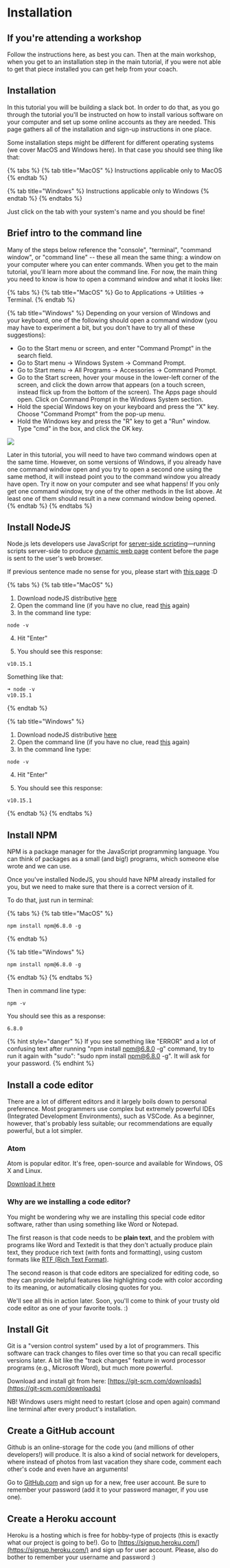 # Installation

## If you're attending a workshop <a id="if-youre-attending-a-workshop"></a>

Follow the instructions here, as best you can. Then at the main workshop, when you get to an installation step in the main tutorial, if you were not able to get that piece installed you can get help from your coach.

## Installation

In this tutorial you will be building a slack bot. In order to do that, as you go through the tutorial you'll be instructed on how to install various software on your computer and set up some online accounts as they are needed. This page gathers all of the installation and sign-up instructions in one place.

Some installation steps might be different for different operating systems \(we cover MacOS and Windows here\). In that case you should see thing like that:

{% tabs %}
{% tab title="MacOS" %}
Instructions applicable only to MacOS
{% endtab %}

{% tab title="Windows" %}
Instructions applicable only to Windows
{% endtab %}
{% endtabs %}

Just click on the tab with your system's name and you should be fine!

## Brief intro to the command line <a id="brief-intro-to-the-command-line"></a>

Many of the steps below reference the "console", "terminal", "command window", or "command line" -- these all mean the same thing: a window on your computer where you can enter commands. When you get to the main tutorial, you'll learn more about the command line. For now, the main thing you need to know is how to open a command window and what it looks like:  


{% tabs %}
{% tab title="MacOS" %}
Go to Applications → Utilities → Terminal.
{% endtab %}

{% tab title="Windows" %}
Depending on your version of Windows and your keyboard, one of the following should open a command window \(you may have to experiment a bit, but you don't have to try all of these suggestions\):

* Go to the Start menu or screen, and enter "Command Prompt" in the search field.
* Go to Start menu → Windows System → Command Prompt.
* Go to Start menu → All Programs → Accessories → Command Prompt.
* Go to the Start screen, hover your mouse in the lower-left corner of the screen, and click the down arrow that appears \(on a touch screen, instead flick up from the bottom of the screen\). The Apps page should open. Click on Command Prompt in the Windows System section.
* Hold the special Windows key on your keyboard and press the "X" key. Choose "Command Prompt" from the pop-up menu.
* Hold the Windows key and press the "R" key to get a "Run" window. Type "cmd" in the box, and click the OK key.

![](.gitbook/assets/windows-plus-r.png)

Later in this tutorial, you will need to have two command windows open at the same time. However, on some versions of Windows, if you already have one command window open and you try to open a second one using the same method, it will instead point you to the command window you already have open. Try it now on your computer and see what happens! If you only get one command window, try one of the other methods in the list above. At least one of them should result in a new command window being opened.
{% endtab %}
{% endtabs %}

## Install NodeJS

Node.js lets developers use JavaScript for [server-side scripting](https://en.wikipedia.org/wiki/Server-side_scripting)—running scripts server-side to produce [dynamic web page](https://en.wikipedia.org/wiki/Dynamic_web_page) content before the page is sent to the user's web browser.

If previous sentence made no sense for you, please start with [this page](https://tutorial.djangogirls.org/en/how_the_internet_works/) :D

{% tabs %}
{% tab title="MacOS" %}
1. Download nodeJS distributive [here](https://nodejs.org/dist/v10.15.1/node-v10.15.1.pkg)
2. Open the command line \(if you have no clue, read [this](https://kiote1.gitbook.io/slackbotworkshop/more-info#brief-intro-to-the-command-line) again\)
3. In the command line type:

```text
node -v
```

4. Hit "Enter"

5. You should see this response:

```text
v10.15.1
```

Something like that:

```text
➜ node -v
v10.15.1
```
{% endtab %}

{% tab title="Windows" %}
1. Download nodeJS distributive [here](https://nodejs.org/dist/v10.15.1/node-v10.15.1-x64.msi)
2. Open the command line \(if you have no clue, read [this](https://kiote1.gitbook.io/slackbotworkshop/~/drafts/-LZ9oZ1zsvxmvkO4i5nG/primary/more-info#brief-intro-to-the-command-line) again\)
3. In the command line type:

```text
node -v
```

4. Hit "Enter"

5. You should see this response:

```text
v10.15.1
```
{% endtab %}
{% endtabs %}

## Install NPM

NPM is a package manager for the JavaScript programming language. You can think of packages as a small \(and big!\) programs, which someone else wrote and we can use. 

Once you've installed NodeJS, you should have NPM already installed for you, but we need to make sure that there is a correct version of it.

To do that, just run in terminal:

{% tabs %}
{% tab title="MacOS" %}
```text
npm install npm@6.8.0 -g
```
{% endtab %}

{% tab title="Windows" %}
```
npm install npm@6.8.0 -g
```
{% endtab %}
{% endtabs %}

Then in command line type:

```text
npm -v
```

You should see this as a response:

```text
6.8.0
```

{% hint style="danger" %}
If you see something like "ERROR" and a lot of confusing text after running "npm install npm@6.8.0 -g" command, try to run it again with "sudo": "sudo npm install npm@6.8.0 -g". It will ask for your password.
{% endhint %}

## Install a code editor <a id="install-a-code-editor"></a>

There are a lot of different editors and it largely boils down to personal preference. Most programmers use complex but extremely powerful IDEs \(Integrated Development Environments\), such as VSCode. As a beginner, however, that's probably less suitable; our recommendations are equally powerful, but a lot simpler.

### Atom

Atom is popular editor. It's free, open-source and available for Windows, OS X and Linux. 

[Download it here](https://atom.io/)  


### Why are we installing a code editor? <a id="why-are-we-installing-a-code-editor"></a>

You might be wondering why we are installing this special code editor software, rather than using something like Word or Notepad.

The first reason is that code needs to be **plain text**, and the problem with programs like Word and Textedit is that they don't actually produce plain text, they produce rich text \(with fonts and formatting\), using custom formats like [RTF \(Rich Text Format\)](https://en.wikipedia.org/wiki/Rich_Text_Format).

The second reason is that code editors are specialized for editing code, so they can provide helpful features like highlighting code with color according to its meaning, or automatically closing quotes for you.

We'll see all this in action later. Soon, you'll come to think of your trusty old code editor as one of your favorite tools. :\)

## Install Git <a id="install-git"></a>

Git is a "version control system" used by a lot of programmers. This software can track changes to files over time so that you can recall specific versions later. A bit like the "track changes" feature in word processor programs \(e.g., Microsoft Word\), but much more powerful.

Download and install git from here: [https://git-scm.com/downloads](https://git-scm.com/downloads)

NB! Windows users might need to restart \(close and open again\) command line terminal after every product's installation.

## Create a GitHub account <a id="create-a-github-account"></a>

Github is an online-storage for the code you \(and millions of other developers!\) will produce. It is also a kind of social network for developers, where instead of photos from last vacation they share code, comment each other's code and even have an arguments!

Go to [GitHub.com](https://www.github.com/) and sign up for a new, free user account. Be sure to remember your password \(add it to your password manager, if you use one\).

## Create a Heroku account

Heroku is a hosting which is free for hobby-type of projects \(this is exactly what our project is going to be!\). Go to [https://signup.heroku.com/](https://signup.heroku.com/) and sign up for user account. Please, also do bother to remember your username and password :\)

